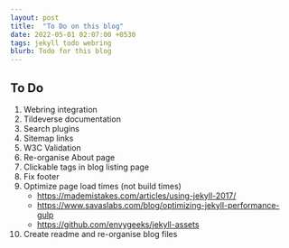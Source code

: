 ```yaml
---
layout: post
title:  "To Do on this blog"
date: 2022-05-01 02:07:00 +0530
tags: jekyll todo webring
blurb: Todo for this blog
---
```


## To Do

1. Webring integration
2. Tildeverse documentation
3. Search plugins
4. Sitemap links
5. W3C Validation
6. Re-organise About page
7. Clickable tags in blog listing page
8. Fix footer
9. Optimize page load times (not build times)
	- https://mademistakes.com/articles/using-jekyll-2017/
	- https://www.savaslabs.com/blog/optimizing-jekyll-performance-gulp
	- https://github.com/envygeeks/jekyll-assets
10. Create readme and re-organise blog files
